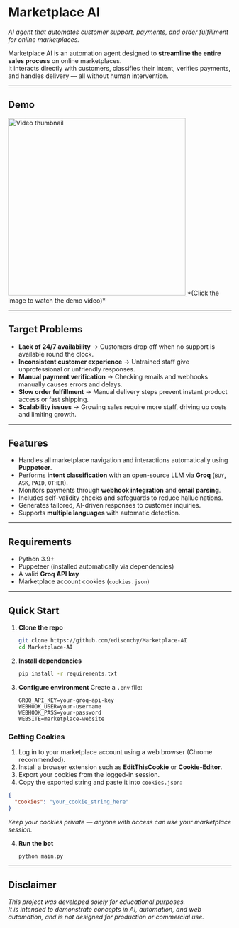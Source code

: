 # Marketplace AI  
*AI agent that automates customer support, payments, and order fulfillment for online marketplaces.*

Marketplace AI is an automation agent designed to **streamline the entire sales process** on online marketplaces.  
It interacts directly with customers, classifies their intent, verifies payments, and handles delivery — all without human intervention.  

---

## Demo  

<a href="https://youtu.be/ATgwAl5gphQ">
  <img src="https://github.com/user-attachments/assets/f0c6789a-83ea-4525-b9b2-bfd7ba27a931" alt="Video thumbnail" width="400">
</a>  
*(Click the image to watch the demo video)*  

---

## Target Problems  

- **Lack of 24/7 availability** → Customers drop off when no support is available round the clock.  
- **Inconsistent customer experience** → Untrained staff give unprofessional or unfriendly responses.  
- **Manual payment verification** → Checking emails and webhooks manually causes errors and delays.  
- **Slow order fulfillment** → Manual delivery steps prevent instant product access or fast shipping.  
- **Scalability issues** → Growing sales require more staff, driving up costs and limiting growth.  

---

## Features  

- Handles all marketplace navigation and interactions automatically using **Puppeteer**.  
- Performs **intent classification** with an open-source LLM via **Groq** (`BUY`, `ASK`, `PAID`, `OTHER`).  
- Monitors payments through **webhook integration** and **email parsing**.  
- Includes self-validity checks and safeguards to reduce hallucinations.  
- Generates tailored, AI-driven responses to customer inquiries.  
- Supports **multiple languages** with automatic detection.  

---

## Requirements  

- Python 3.9+  
- Puppeteer (installed automatically via dependencies)  
- A valid **Groq API key**  
- Marketplace account cookies (`cookies.json`)  

---

## Quick Start  

1. **Clone the repo**
   ```bash
   git clone https://github.com/edisonchy/Marketplace-AI
   cd Marketplace-AI
   ```

2. **Install dependencies**
   ```bash
   pip install -r requirements.txt
   ```

3. **Configure environment**
   Create a `.env` file:
   ```env
   GROQ_API_KEY=your-groq-api-key
   WEBHOOK_USER=your-username
   WEBHOOK_PASS=your-password
   WEBSITE=marketplace-website
   ```

### Getting Cookies  

1. Log in to your marketplace account using a web browser (Chrome recommended).  
2. Install a browser extension such as **EditThisCookie** or **Cookie-Editor**.  
3. Export your cookies from the logged-in session.  
4. Copy the exported string and paste it into `cookies.json`:  

```json
{
  "cookies": "your_cookie_string_here"
}
```

*Keep your cookies private — anyone with access can use your marketplace session.*  

4. **Run the bot**
   ```bash
   python main.py
   ```

---

## Disclaimer  

*This project was developed solely for educational purposes.  
It is intended to demonstrate concepts in AI, automation, and web automation, and is not designed for production or commercial use.*  
